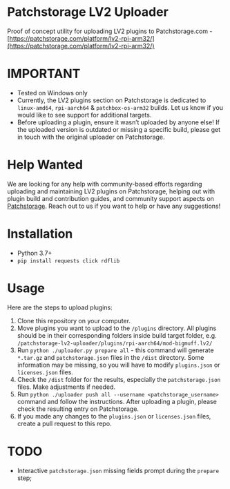 # Patchstorage LV2 Uploader
Proof of concept utility for uploading LV2 plugins to Patchstorage.com - [https://patchstorage.com/platform/lv2-rpi-arm32/](https://patchstorage.com/platform/lv2-rpi-arm32/)

# IMPORTANT
- Tested on Windows only
- Currently, the LV2 plugins section on Patchstorage is dedicated to `linux-amd64`, `rpi-aarch64` & `patchbox-os-arm32` builds. Let us know if you would like to see support for additional targets.
- Before uploading a plugin, ensure it wasn’t uploaded by anyone else! If the uploaded version is outdated or missing a specific build, please get in touch with the original uploader on Patchstorage.

# Help Wanted
We are looking for any help with community-based efforts regarding uploading and maintaining LV2 plugins on Patchstorage, helping out with plugin build and contribution guides, and community support aspects on [Patchstorage](https://patchstorage.com/platform/lv2-plugins/). Reach out to us if you want to help or have any suggestions!

# Installation
- Python 3.7+
- `pip install requests click rdflib`

# Usage
Here are the steps to upload plugins:

1. Clone this repository on your computer.
1. Move plugins you want to upload to the `/plugins` directory. All plugins should be in their corresponding folders inside build target folder, e.g. `/patchstorage-lv2-uploader/plugins/rpi-aarch64/mod-bigmuff.lv2/`
1. Run `python ./uploader.py prepare all` - this command will generate `*.tar.gz` and `patchstorage.json` files in the `/dist` directory. Some information may be missing, so you will have to modify `plugins.json` or `licenses.json` files.
1. Check the `/dist` folder for the results, especially the `patchstorage.json` files. Make adjustments if needed.
1. Run `python ./uploader push all --username <patchstorage_username>` command and follow the instructions. After uploading a plugin, please check the resulting entry on Patchstorage.
1. If you made any changes to the `plugins.json` or `licenses.json` files, create a pull request to this repo.

# TODO
- Interactive `patchstorage.json` missing fields prompt during the `prepare` step;